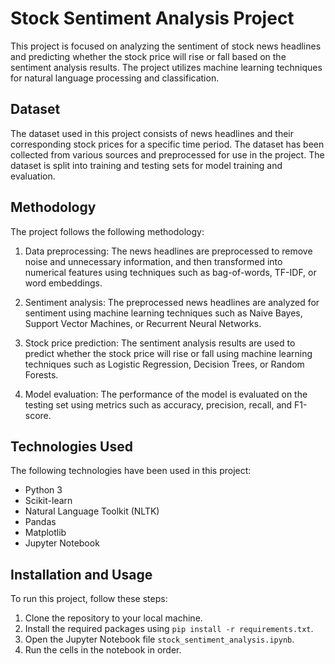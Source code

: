 
# Stock Sentiment Analysis Project

This project is focused on analyzing the sentiment of stock news headlines and predicting whether the stock price will rise or fall based on the sentiment analysis results. The project utilizes machine learning techniques for natural language processing and classification.

## Dataset

The dataset used in this project consists of news headlines and their corresponding stock prices for a specific time period. The dataset has been collected from various sources and preprocessed for use in the project. The dataset is split into training and testing sets for model training and evaluation.

## Methodology

The project follows the following methodology:

1. Data preprocessing: The news headlines are preprocessed to remove noise and unnecessary information, and then transformed into numerical features using techniques such as bag-of-words, TF-IDF, or word embeddings.

2. Sentiment analysis: The preprocessed news headlines are analyzed for sentiment using machine learning techniques such as Naive Bayes, Support Vector Machines, or Recurrent Neural Networks.

3. Stock price prediction: The sentiment analysis results are used to predict whether the stock price will rise or fall using machine learning techniques such as Logistic Regression, Decision Trees, or Random Forests.

4. Model evaluation: The performance of the model is evaluated on the testing set using metrics such as accuracy, precision, recall, and F1-score.

## Technologies Used

The following technologies have been used in this project:

- Python 3
- Scikit-learn
- Natural Language Toolkit (NLTK)
- Pandas
- Matplotlib
- Jupyter Notebook

## Installation and Usage

To run this project, follow these steps:

1. Clone the repository to your local machine.
2. Install the required packages using `pip install -r requirements.txt`.
3. Open the Jupyter Notebook file `stock_sentiment_analysis.ipynb`.
4. Run the cells in the notebook in order.
